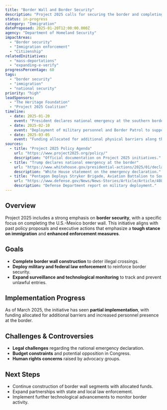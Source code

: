```yaml
---
title: "Border Wall and Border Security"
description: "Project 2025 calls for securing the border and completing the construction of a wall along the U.S.-Mexico border."
status: in-progress
category: "Immigration"
dateProposed: 2025-01-20T12:00:00.000Z
agency: "Department of Homeland Security"
impactAreas:
  - "Border security"
  - "Immigration enforcement"
  - "Citizenship"
relatedInitiatives:
  - "mass-deportations"
  - "expanding-e-verify"
progressPercentage: 60
tags:
  - "border security"
  - "immigration"
  - "national security"
priority: "high"
leadSponsors:
  - "The Heritage Foundation"
  - "Project 2025 Coalition"
timeline:
  - date: 2025-01-20
    event: "President declares national emergency at the southern border."
  - date: 2025-02-10
    event: "Deployment of military personnel and Border Patrol to support border security."
  - date: 2025-03-05
    event: "Funding allocated for additional physical barriers along the southern border."
sources:
  - title: "Project 2025 Policy Agenda"
    url: "https://www.project2025.org/policy/"
    description: "Official documentation on Project 2025 initiatives."
  - title: "Trump declares national emergency at the border"
    url: "https://www.whitehouse.gov/presidential-actions/2025/01/declaring-a-national-emergency-at-the-southern-border-of-the-united-states/"
    description: "White House statement on the emergency declaration."
  - title: "Pentagon Deploys Stryker Brigade, Aviation Battalion to Southern Border"
    url: "https://www.defense.gov/News/News-Stories/Article/Article/4086787/pentagon-deploys-stryker-brigade-aviation-battalion-to-southern-border/"
    description: "Defense Department report on military deployment."
---
```


## Overview
Project 2025 includes a strong emphasis on **border security**, with a specific focus on completing the U.S.-Mexico border wall. This initiative aligns with past policy proposals and executive actions that emphasize a **tough stance on immigration** and **enhanced enforcement measures**.

## Goals
- **Complete border wall construction** to deter illegal crossings.
- **Deploy military and federal law enforcement** to reinforce border security.
- **Expand surveillance and technological monitoring** to track and prevent unlawful entries.

## Implementation Progress
As of March 2025, the initiative has seen **partial implementation**, with funding allocated for additional barriers and increased personnel presence at the border.

## Challenges & Controversies
- **Legal challenges** regarding the national emergency declaration.
- **Budget constraints** and potential opposition in Congress.
- **Human rights concerns** raised by advocacy groups.

## Next Steps
- Continue construction of border wall segments with allocated funds.
- Expand partnerships with state and local law enforcement.
- Implement further technological advancements to monitor border activity.

